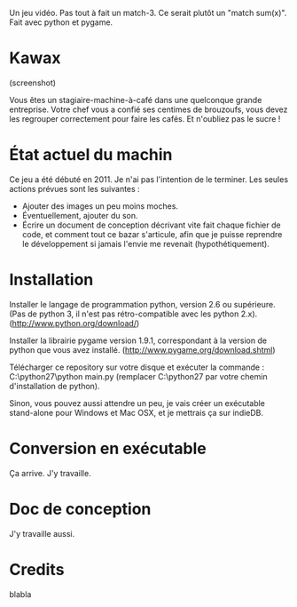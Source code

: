 Un jeu vidéo. Pas tout à fait un match-3. Ce serait plutôt un "match sum(x)". Fait avec python et pygame.

# Kawax #

(screenshot)

Vous êtes un stagiaire-machine-à-café dans une quelconque grande entreprise. Votre chef vous a confié ses centimes de brouzoufs, vous devez les regrouper correctement pour faire les cafés. Et n'oubliez pas le sucre !

# État actuel du machin #

Ce jeu a été débuté en 2011. Je n'ai pas l'intention de le terminer. Les seules actions prévues sont les suivantes :
 - Ajouter des images un peu moins moches.
 - Éventuellement, ajouter du son.
 - Écrire un document de conception décrivant vite fait chaque fichier de code, et comment tout ce bazar s'articule, afin que je puisse reprendre le développement si jamais l'envie me revenait (hypothétiquement).

# Installation #

Installer le langage de programmation python, version 2.6 ou supérieure. (Pas de python 3, il n'est pas rétro-compatible avec les python 2.x). (http://www.python.org/download/)

Installer la librairie pygame version 1.9.1, correspondant à la version de python que vous avez installé. (http://www.pygame.org/download.shtml)

Télécharger ce repository sur votre disque et exécuter la commande :
C:\python27\python main.py
(remplacer C:\python27 par votre chemin d'installation de python).

Sinon, vous pouvez aussi attendre un peu, je vais créer un exécutable stand-alone pour Windows et Mac OSX, et je mettrais ça sur indieDB.

# Conversion en exécutable #

Ça arrive. J'y travaille.

# Doc de conception #

J'y travaille aussi.

# Credits #

blabla



